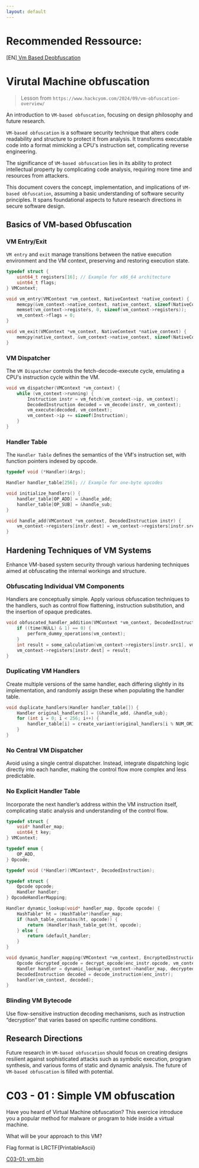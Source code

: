 ```yaml
---
layout: default
---
```


# Recommended Ressource:

[EN][ Vm Based Deobfuscation](https://synthesis.to/2021/10/21/vm_based_obfuscation.html)

# Virutal Machine obfuscation

> Lesson from `https://www.hackcyom.com/2024/09/vm-obfuscation-overview/`

An introduction to `VM-based obfuscation`, focusing on design philosophy and future research.

`VM-based obfuscation` is a software security technique that alters code readability and structure to protect it from analysis. It transforms executable code into a format mimicking a CPU's instruction set, complicating reverse engineering.

The significance of `VM-based obfuscation` lies in its ability to protect intellectual property by complicating code analysis, requiring more time and resources from attackers.

This document covers the concept, implementation, and implications of `VM-based obfuscation`, assuming a basic understanding of software security principles. It spans foundational aspects to future research directions in secure software design.

## Basics of VM-based Obfuscation

### VM Entry/Exit
`VM entry` and `exit` manage transitions between the native execution environment and the VM context, preserving and restoring execution state.

```c
typedef struct {
    uint64_t registers[16]; // Example for x86_64 architecture
    uint64_t flags;
} VMContext;

void vm_entry(VMContext *vm_context, NativeContext *native_context) {
    memcpy(&vm_context->native_context, native_context, sizeof(NativeContext));
    memset(vm_context->registers, 0, sizeof(vm_context->registers));
    vm_context->flags = 0;
}

void vm_exit(VMContext *vm_context, NativeContext *native_context) {
    memcpy(native_context, &vm_context->native_context, sizeof(NativeContext));
}
```

### VM Dispatcher
The `VM Dispatcher` controls the fetch-decode-execute cycle, emulating a CPU's instruction cycle within the VM.

```c
void vm_dispatcher(VMContext *vm_context) {
    while (vm_context->running) {
        Instruction instr = vm_fetch(vm_context->ip, vm_context);
        DecodedInstruction decoded = vm_decode(instr, vm_context);
        vm_execute(decoded, vm_context);
        vm_context->ip += sizeof(Instruction);
    }
}
```

### Handler Table
The `Handler Table` defines the semantics of the VM's instruction set, with function pointers indexed by opcode.

```c
typedef void (*Handler)(Args);

Handler handler_table[256]; // Example for one-byte opcodes

void initialize_handlers() {
    handler_table[OP_ADD] = &handle_add;
    handler_table[OP_SUB] = &handle_sub;
}

void handle_add(VMContext *vm_context, DecodedInstruction instr) {
    vm_context->registers[instr.dest] = vm_context->registers[instr.src1] + vm_context->registers[instr.src2];
}
```

## Hardening Techniques of VM Systems
Enhance VM-based system security through various hardening techniques aimed at obfuscating the internal workings and structure.

### Obfuscating Individual VM Components
Handlers are conceptually simple. Apply various obfuscation techniques to the handlers, such as control flow flattening, instruction substitution, and the insertion of opaque predicates.

```c
void obfuscated_handler_addition(VMContext *vm_context, DecodedInstruction instr) {
    if ((time(NULL) & 1) == 0) {
        perform_dummy_operations(vm_context);
    }
    int result = some_calculation(vm_context->registers[instr.src1], vm_context->registers[instr.src2]);
    vm_context->registers[instr.dest] = result;
}
```

### Duplicating VM Handlers
Create multiple versions of the same handler, each differing slightly in its implementation, and randomly assign these when populating the handler table.

```c
void duplicate_handlers(Handler handler_table[]) {
    Handler original_handlers[] = {&handle_add, &handle_sub};
    for (int i = 0; i < 256; i++) {
        handler_table[i] = create_variant(original_handlers[i % NUM_ORIGINAL_HANDLERS]);
    }
}
```

### No Central VM Dispatcher
Avoid using a single central dispatcher. Instead, integrate dispatching logic directly into each handler, making the control flow more complex and less predictable.

### No Explicit Handler Table
Incorporate the next handler’s address within the VM instruction itself, complicating static analysis and understanding of the control flow.

```c
typedef struct {
    void* handler_map;
    uint64_t key;
} VMContext;

typedef enum {
    OP_ADD,
} Opcode;

typedef void (*Handler)(VMContext*, DecodedInstruction);

typedef struct {
    Opcode opcode;
    Handler handler;
} OpcodeHandlerMapping;

Handler dynamic_lookup(void* handler_map, Opcode opcode) {
    HashTable* ht = (HashTable*)handler_map;
    if (hash_table_contains(ht, opcode)) {
        return (Handler)hash_table_get(ht, opcode);
    } else {
        return &default_handler;
    }
}

void dynamic_handler_mapping(VMContext *vm_context, EncryptedInstruction enc_instr) {
    Opcode decrypted_opcode = decrypt_opcode(enc_instr.opcode, vm_context->key);
    Handler handler = dynamic_lookup(vm_context->handler_map, decrypted_opcode);
    DecodedInstruction decoded = decode_instruction(enc_instr);
    handler(vm_context, decoded);
}
```

### Blinding VM Bytecode
Use flow-sensitive instruction decoding mechanisms, such as instruction “decryption” that varies based on specific runtime conditions.

## Research Directions
Future research in `VM-based obfuscation` should focus on creating designs resilient against sophisticated attacks such as symbolic execution, program synthesis, and various forms of static and dynamic analysis. The future of `VM-based obfuscation` is filled with potential.

# C03 - 01 : Simple VM obfuscation

Have you heard of Virtual Machine obfuscation? 
This exercice introduce you a popular method for malware or program to hide inside a virtual machine. 

What will be your approach to this VM?

Flag format is LRCTF{PrintableAscii}

[C03-01: vm.bin](/assets/module/c03/01/babyvm.bin)  